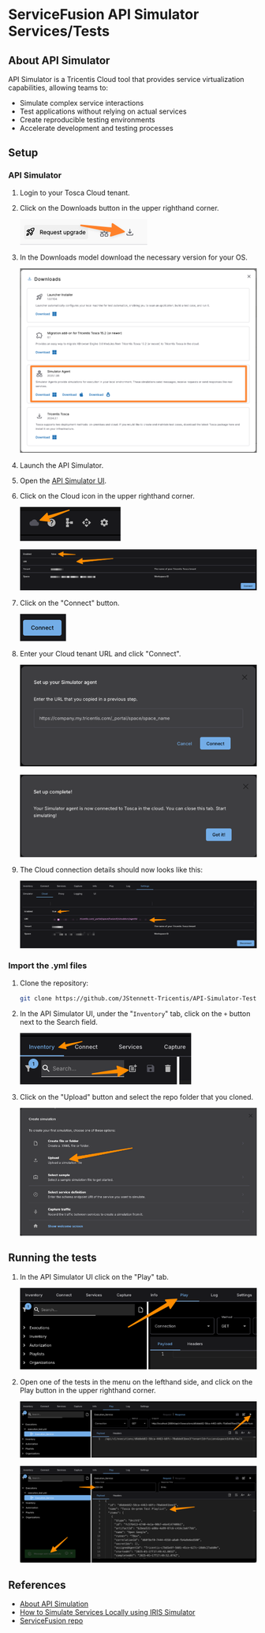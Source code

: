 # ServiceFusion API Simulator Services/Tests

## About API Simulator

API Simulator is a Tricentis Cloud tool that provides service virtualization capabilities, allowing teams to:

- Simulate complex service interactions
- Test applications without relying on actual services
- Create reproducible testing environments
- Accelerate development and testing processes

## Setup

### API Simulator

1. Login to your Tosca Cloud tenant.

1. Click on the Downloads button in the upper righthand corner.

    ![Tosca Cloud Downloads button](./src/images/tosca_cloud_downloads_button.png)

1. In the Downloads model download the necessary version for your OS.

    ![Tosca Cloud Downloads model](./src/images/tosca_cloud_downloads_model.png)

1. Launch the API Simulator.

1. Open the [API Simulator UI](http://localhost:17070/ui).

1. Click on the Cloud icon in the upper righthand corner.

    ![Connect to Cloud button](./src/images/connect_to_cloud_button.png)

    ![Initial Cloud connection details](./src/images/cloud_connection_details.png)

1. Click on the "Connect" button.

    ![Connect button](./src/images/connect_button.png)

1. Enter your Cloud tenant URL and click "Connect".

    ![Setup your Simulator model](./src/images/setup_your_simulator_model.png)

    ![Set up complete model](./src/images/setup_connection_complete_model.png)

1. The Cloud connection details should now looks like this:

    ![Cloud connection successful](./src/images/cloud_connection_success.png)

### Import the .yml files

1. Clone the repository:

    ```bash
    git clone https://github.com/JStennett-Tricentis/API-Simulator-Tests.git
    ```

1. In the API Simulator UI, under the "`Inventory`" tab, click on the `+` button next to the Search field.

    ![Up](./src/images/upload_button.png)

1. Click on the "Upload" button and select the repo folder that you cloned.

    ![Create simulation model](./src/images/upload_model.png)

## Running the tests

1. In the API Simulator UI click on the "Play" tab.

    ![API Simulator Play tab](./src/images/play_tab.png)

1. Open one of the tests in the menu on the lefthand side, and click on the Play button in the upper righthand corner.

    ![Play test button](./src/images/play_test_button.png)

    ![Run results](./src/images/run_results.png)

## References

- [About API Simulation](https://documentation.tricentis.com/tricentis_cloud/en/content/topics/sim_intro.htm)
- [How to Simulate Services Locally using IRIS Simulator](https://tricentis.atlassian.net/wiki/spaces/TPI/pages/1540686575/How+to+Simulate+Services+Locally+using+IRIS+Simulator)
- [ServiceFusion repo](https://github.com/Tricentis-Product-Integration/ServiceFusion)
